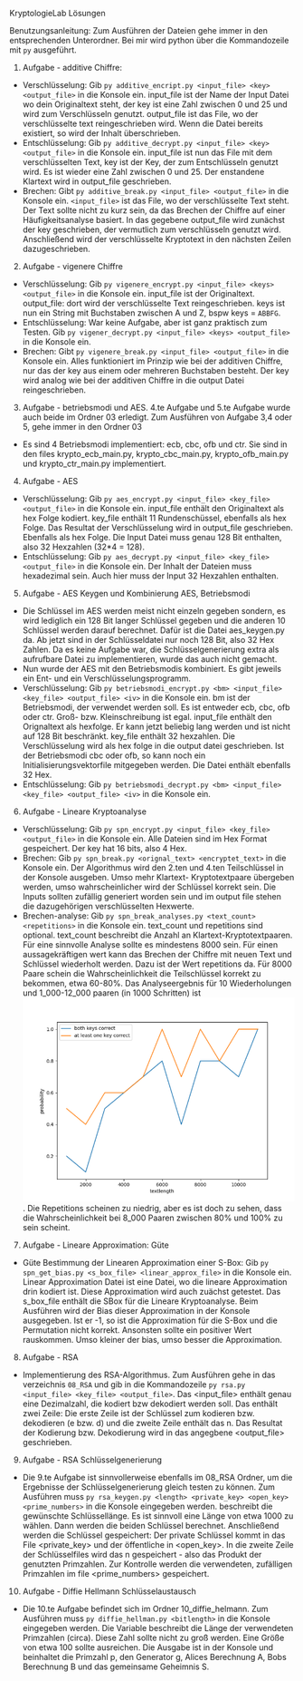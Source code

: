 KryptologieLab Lösungen

Benutzungsanleitung:
Zum Ausführen der Dateien gehe immer in den entsprechenden Unterordner. Bei mir wird python über die Kommandozeile mit `py` ausgeführt.

1. Aufgabe - additive Chiffre:
- Verschlüsselung: Gib `py additive_encript.py <input_file> <key> <output_file>` in die Konsole ein. input_file ist der Name der Input Datei wo dein Originaltext steht, der key ist eine Zahl zwischen 0 und 25 und wird zum Verschlüsseln genutzt. output_file ist das File, wo der verschlüsselte text reingeschrieben wird. Wenn die Datei bereits existiert, so wird der Inhalt überschrieben.
- Entschlüsselung: Gib `py additive_decrypt.py <input_file> <key> <output_file>` in die Konsole ein. input_file ist nun das File mit dem verschlüsselten Text, key ist der Key, der zum Entschlüsseln genutzt wird. Es ist wieder eine Zahl zwischen 0 und 25. Der enstandene Klartext wird in output_file geschrieben.
- Brechen: Gibt `py additive_break.py <input_file> <output_file>` in die Konsole ein. `<input_file>` ist das File, wo der verschlüsselte Text steht. Der Text sollte nicht zu kurz sein, da das Brechen der Chiffre auf einer Häufigkeitsanalyse basiert. In das gegebene output_file wird zunächst der key geschrieben, der vermutlich zum verschlüsseln genutzt wird. Anschließend wird der verschlüsselte Kryptotext in den nächsten Zeilen dazugeschrieben.

2. Aufgabe - vigenere Chiffre
- Verschlüsselung: Gib `py vigenere_encrypt.py <input_file> <keys> <output_file>` in die Konsole ein. input_file ist der Originaltext. output_file: dort wird der verschlüsselte Text reingeschrieben. keys ist nun ein String mit Buchstaben zwischen A und Z, bspw keys = `ABBFG`.
- Entschlüsselung: War keine Aufgabe, aber ist ganz praktisch zum Testen. Gib `py vigener_decrypt.py <input_file> <keys> <output_file>` in die Konsole ein. 
- Brechen: Gibt `py vigenere_break.py <input_file> <output_file>` in die Konsole ein. Alles funktioniert im Prinzip wie bei der additiven Chiffre, nur das der key aus einem oder mehreren Buchstaben besteht. Der key wird analog wie bei der additiven Chiffre in die output Datei reingeschrieben.

3. Aufgabe - betriebsmodi und AES. 4.te Aufgabe und 5.te Aufgabe wurde auch beide im Ordner 03 erledigt. Zum Ausführen von Aufgabe 3,4 oder 5, gehe immer in den Ordner 03
- Es sind 4 Betriebsmodi implementiert: ecb, cbc, ofb und ctr. Sie sind in den files krypto_ecb_main.py, krypto_cbc_main.py, krypto_ofb_main.py und krypto_ctr_main.py implementiert.

4. Aufgabe - AES
- Verschlüsselung: Gib `py aes_encrypt.py <input_file> <key_file> <output_file>` in die Konsole ein. input_file enthält den Originaltext als hex Folge kodiert. key_file enthält 11 Rundenschüssel, ebenfalls als hex Folge. Das Resultat der Verschlüsselung wird in output_file geschrieben. Ebenfalls als hex Folge. Die Input Datei muss genau 128 Bit enthalten, also 32 Hexzahlen (32*4 = 128).
- Entschlüsselung: Gib `py aes_decrypt.py <input_file> <key_file> <output_file>` in die Konsole ein. Der Inhalt der Dateien muss hexadezimal sein. Auch hier muss der Input 32 Hexzahlen enthalten.

5. Aufgabe - AES Keygen und Kombinierung AES, Betriebsmodi
- Die Schlüssel im AES werden meist nicht einzeln gegeben sondern, es wird lediglich ein 128 Bit langer Schlüssel gegeben und die anderen 10 Schlüssel werden darauf berechnet. Dafür ist die Datei aes_keygen.py da. Ab jetzt sind in der Schlüsseldatei nur noch 128 Bit, also 32 Hex Zahlen. Da es keine Aufgabe war, die Schlüsselgenerierung extra als aufrufbare Datei zu implementieren, wurde das auch nicht gemacht.
- Nun wurde der AES mit den Betriebsmodis kombiniert. Es gibt jeweils ein Ent- und ein Verschlüsselungsprogramm. 
- Verschlüsselung: Gib `py betriebsmodi_encrypt.py <bm> <input_file> <key_file> <output_file> <iv>` in die Konsole ein. bm ist der Betriebsmodi, der verwendet werden soll. Es ist entweder ecb, cbc, ofb oder ctr. Groß- bzw. Kleinschreibung ist egal. input_file enthält den Orignaltext als hexfolge. Er kann jetzt beliebig lang werden und ist nicht auf 128 Bit beschränkt. key_file enthält 32 hexzahlen. Die Verschlüsselung wird als hex folge in die output datei geschrieben. Ist der Betriebsmodi cbc oder ofb, so kann noch ein Initialisierungsvektorfile mitgegeben werden. Die Datei enthält ebenfalls 32 Hex.
- Entschlüsselung: Gib `py betriebsmodi_decrypt.py <bm> <input_file> <key_file> <output_file> <iv>` in die Konsole ein.

6. Aufgabe - Lineare Kryptoanalyse
- Verschlüsselung: Gib `py spn_encrypt.py <input_file> <key_file> <output_file>` in die Konsole ein. Alle Dateien sind im Hex Format gespeichert. Der key hat 16 bits, also 4 Hex. 
- Brechen: Gib `py spn_break.py <orignal_text> <encryptet_text>` in die Konsole ein. Der Algorithmus wird den 2.ten und 4.ten Teilschlüssel in der Konsole ausgeben. Umso mehr Klartext- Kryptotextpaare übergeben werden, umso wahrscheinlicher wird der Schlüssel korrekt sein. Die Inputs sollten zufällig generiert worden sein und im output file stehen die dazugehörigen verschlüsselten Hexwerte.
- Brechen-analyse: Gib `py spn_break_analyses.py <text_count> <repetitions>` in die Konsole ein. text_count und repetitions sind optional. text_count beschreibt die Anzahl an Klartext-Kryptotextpaaren. Für eine sinnvolle Analyse sollte es mindestens 8000 sein. Für einen aussagekräftigen wert kann das Brechen der Chiffre mit neuen Text und Schlüssel wiederholt werden. Dazu ist der Wert repetitions da. Für 8000 Paare schein die Wahrscheinlichkeit die Teilschlüssel korrekt zu bekommen, etwa 60-80%. Das Analyseergebnis für 10 Wiederholungen und 1_000-12_000 paaren (in 1000 Schritten) ist ![Analyseergebnis](analysis_spn.png).
Die Repetitions scheinen zu niedrig, aber es ist doch zu sehen, dass die Wahrscheinlichkeit bei 8_000 Paaren zwischen 80% und 100% zu sein scheint.

7. Aufgabe - Lineare Approximation: Güte
- Güte Bestimmung der Linearen Approximation einer S-Box: Gib `py spn_get_bias.py <s_box_file> <linear_approx_file>` in die Konsole ein. Linear Approximation Datei ist eine Datei, wo die lineare Approximation drin kodiert ist. Diese Approximation wird auch zuächst getestet. Das s_box_file enthält die SBox für die Lineare Kryptoanalyse. Beim Ausführen wird der Bias dieser Approximation in der Konsole ausgegeben. Ist er -1, so ist die Approximation für die S-Box und die Permutation nicht korrekt. Ansonsten sollte ein positiver Wert rauskommen. Umso kleiner der bias, umso besser die Approximation.

8. Aufgabe - RSA 
- Implementierung des RSA-Algorithmus. Zum Ausführen gehe in das verzeichnis `08_RSA` und gib in die Kommandozeile `py rsa.py <input_file> <key_file> <output_file>`. Das <input_file> enthält genau eine Dezimalzahl, die kodiert bzw dekodiert werden soll. Das <keyfile> enthält zwei Zeile: Die erste Zeile ist der Schlüssel zum kodieren bzw. dekodieren (e bzw. d) und die zweite Zeile enthält das n. Das Resultat der Kodierung bzw. Dekodierung wird in das angegbene <output_file> geschrieben.

9. Aufgabe - RSA Schlüsselgenerierung
- Die 9.te Aufgabe ist sinnvollerweise ebenfalls im 08_RSA Ordner, um die Ergebnisse der Schlüsselgenerierung gleich testen zu können. Zum Ausführen muss `py rsa_keygen.py <length> <private_key> <open_key> <prime_numbers>` in die Konsole eingegeben werden. <lenght> beschreibt die gewünschte Schlüssellänge. Es ist sinnvoll eine Länge von etwa 1000 zu wählen. Dann werden die beiden Schlüssel berechnet. Anschließend werden die Schlüssel gespeichert: Der private Schlüssel kommt in das File <private_key> und der öffentliche in <open_key>. In die zweite Zeile der Schlüsselfiles wird das n gespeichert - also das Produkt der genutzten Primzahlen. Zur Kontrolle werden die verwendeten, zufälligen Primzahlen im file <prime_numbers> gespeichert.

10. Aufgabe - Diffie Hellmann Schlüsselaustausch
- Die 10.te Aufgabe befindet sich im Ordner 10_diffie_helmann. Zum Ausführen muss `py diffie_hellman.py <bitlength>` in die Konsole eingegeben werden. Die Variable <bitlength> beschreibt die Länge der verwendeten Primzahlen (circa). Diese Zahl sollte nicht zu groß werden. Eine Größe von etwa 100 sollte ausreichen. Die Ausgabe ist in der Konsole und beinhaltet die Primzahl p, den Generator g, Alices Berechnung A, Bobs Berechnung B und das gemeinsame Geheimnis S.
